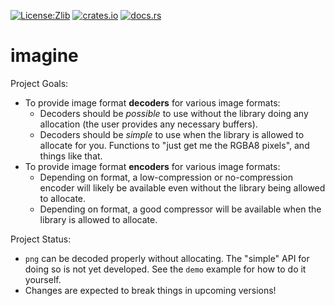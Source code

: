 [![License:Zlib](https://img.shields.io/badge/License-Zlib-brightgreen.svg)](https://opensource.org/licenses/Zlib)
[![crates.io](https://img.shields.io/crates/v/imagine.svg)](https://crates.io/crates/imagine)
[![docs.rs](https://docs.rs/imagine/badge.svg)](https://docs.rs/imagine/)

# imagine

Project Goals:

* To provide image format **decoders** for various image formats:
  * Decoders should be *possible* to use without the library doing any allocation
    (the user provides any necessary buffers).
  * Decoders should be *simple* to use when the library is allowed to allocate
    for you. Functions to "just get me the RGBA8 pixels", and things like that.
* To provide image format **encoders** for various image formats:
  * Depending on format, a low-compression or no-compression encoder will likely
    be available even without the library being allowed to allocate.
  * Depending on format, a good compressor will be available when the library is
    allowed to allocate.

Project Status:

* `png` can be decoded properly without allocating. The "simple" API for doing
  so is not yet developed. See the `demo` example for how to do it yourself.
* Changes are expected to break things in upcoming versions!
